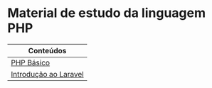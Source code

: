# Material de estudo da linguagem PHP

| Conteúdos |
|-----------|
| [PHP Básico](PHP_BASICO.md) |
| [Introdução ao Laravel](LARAVEL.md)|